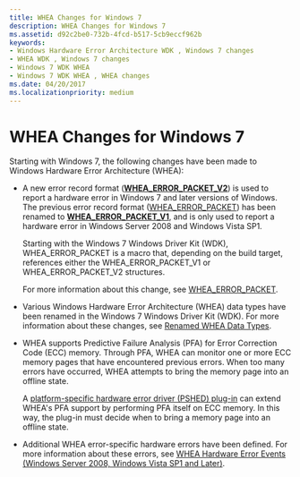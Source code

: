 ```yaml
---
title: WHEA Changes for Windows 7
description: WHEA Changes for Windows 7
ms.assetid: d92c2be0-732b-4fcd-b517-5cb9eccf962b
keywords:
- Windows Hardware Error Architecture WDK , Windows 7 changes
- WHEA WDK , Windows 7 changes
- Windows 7 WDK WHEA
- Windows 7 WDK WHEA , WHEA changes
ms.date: 04/20/2017
ms.localizationpriority: medium
---
```


# WHEA Changes for Windows 7


Starting with Windows 7, the following changes have been made to Windows Hardware Error Architecture (WHEA):

-   A new error record format ([**WHEA\_ERROR\_PACKET\_V2**](/windows-hardware/drivers/ddi/ntddk/ns-ntddk-_whea_error_packet_v2)) is used to report a hardware error in Windows 7 and later versions of Windows. The previous error record format ([WHEA\_ERROR\_PACKET](/previous-versions/windows/hardware/drivers/ff560465(v=vs.85))) has been renamed to [**WHEA\_ERROR\_PACKET\_V1**](/windows-hardware/drivers/ddi/ntddk/ns-ntddk-_whea_error_packet_v1), and is only used to report a hardware error in Windows Server 2008 and Windows Vista SP1.

    Starting with the Windows 7 Windows Driver Kit (WDK), WHEA\_ERROR\_PACKET is a macro that, depending on the build target, references either the WHEA\_ERROR\_PACKET\_V1 or WHEA\_ERROR\_PACKET\_V2 structures.

    For more information about this change, see [WHEA\_ERROR\_PACKET](/previous-versions/windows/hardware/drivers/ff560465(v=vs.85)).

-   Various Windows Hardware Error Architecture (WHEA) data types have been renamed in the Windows 7 Windows Driver Kit (WDK). For more information about these changes, see [Renamed WHEA Data Types](renamed-whea-data-types.md).

-   WHEA supports Predictive Failure Analysis (PFA) for Error Correction Code (ECC) memory. Through PFA, WHEA can monitor one or more ECC memory pages that have encountered previous errors. When too many errors have occurred, WHEA attempts to bring the memory page into an offline state.

    A [platform-specific hardware error driver (PSHED) plug-in](platform-specific-hardware-error-driver-plug-ins2.md) can extend WHEA's PFA support by performing PFA itself on ECC memory. In this way, the plug-in must decide when to bring a memory page into an offline state.

-   Additional WHEA error-specific hardware errors have been defined. For more information about these errors, see [WHEA Hardware Error Events (Windows Server 2008, Windows Vista SP1 and Later)](/previous-versions/windows/hardware/drivers/ff560537(v=vs.85)).

 

